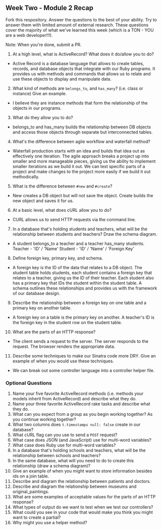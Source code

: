 ## Week Two - Module 2 Recap

Fork this respository. Answer the questions to the best of your ability. Try to answer them with limited amount of external research. These questions cover the majority of what we've learned this week (which is a TON - YOU are a web developer!!!). 

Note: When you're done, submit a PR. 

1. At a high level, what is ActiveRecord? What does it do/allow you to do?
  - Active Record is a database language that allows to create tables, records, and database objects that integrate with our Ruby programs. It provides us with methods and commands that allows us to relate and use these objects to display and manipulate data.

2. What kind of methods are `belongs_to`, and `has_many`? (i.e. class or instance) Give an example.
  - I believe they are instance methods that form the relationship of the objects in our programs.

3. What do they allow you to do?
  - belongs_to and has_many builds the relationship between DB objects and access those objects through separate but interconnected tables.

4. What's the difference between agile workflow and waterfall method?
  - Waterfall production starts with an idea and builds that idea out as effectively one iteration. The agile approach breaks a project up into smaller and more manageable pieces, giving us the ability to implement smaller iterations as we build it out. We can test specific parts of a project and make changes to the project more easily if we build it out methodically.

5. What is the difference between `#new` and `#create`?
  - New creates a DB object but will not save the object. Create builds the new object and saves it for us.

6. At a basic level, what does cURL allow you to do?
  - CURL allows us to send HTTP requests via the command line.

7. In a database that's holding students and teachers, what will be the relationship between students and teachers? Draw the schema diagram.
  - A student belongs_to a teacher and a teacher has_many students. Teacher - 'ID' / 'Name' Student - 'ID' / 'Name' / 'Foreign Key'

8. Define foreign key, primary key, and schema.
  - A foreign key is the ID of the data that relates to a DB object. The student table holds students, each student contains a foreign key that relates to a teacher, giving us the ID of their teacher. Each student also has a primary key that IDs the student within the student table. A schema outlines these relationships and provides us with the framework of our database design.

9. Describe the relationship between a foreign key on one table and a primary key on another table.
  - A foreign key on a table is the primary key on another. A teacher's ID is the foreign key in the student row on the student table.

10. What are the parts of an HTTP response?
  - The client sends a request to the server. The server responds to the request. The browser renders the appropriate data.

11. Describe some techniques to make our Sinatra code more DRY. Give an example of when you would use these techniques.
  - We can break out some controller language into a controller helper file.


### Optional Questions

1. Name your five favorite ActiveRecord methods (i.e. methods your models inherit from ActiveRecord) and describe what they do.
2. Name your three favorite ActiveRecord rake tasks and describe what they do.
4. What can you expect from a group as you begin working together? As you continue working together?
5. What two columns does `t.timestamps null: false` create in our database?
6. What cURL flag can you use to send a `POST` request?
7. What case does JSON (and JavaScript) use for multi-word variables?
8. What case does Ruby use for multi-word variables?
9. In a database that's holding schools and teachers, what will be the relationship between schools and teachers?
10. In the same database, what will you need to do to create this relationship (draw a schema diagram)?
11. Give an example of when you might want to store information besides ids on a join table.
12. Describe and diagram the relationship between patients and doctors.
13. Describe and diagram the relationship between museums and original_paintings.
14. What are some examples of acceptable values for the parts of an HTTP response?
15. What types of output do we want to test when we test our controllers?
16. What could you see in your code that would make you think you might want to create a partial?
17. Why might you use a helper method?
